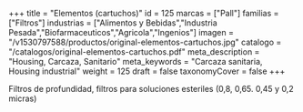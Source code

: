 +++
title = "Elementos (cartuchos)"
id = 125
marcas = ["Pall"]
familias = ["Filtros"]
industrias = ["Alimentos y Bebidas","Industria Pesada","Biofarmaceuticos","Agricola","Ingenios"]
imagen = "/v1530797588/productos/original-elementos-cartuchos.jpg"
catalogo = "/catalogos/original-elementos-cartuchos.pdf"
meta_description = "Housing, Carcaza, Sanitario"
meta_keywords = "Carcaza sanitaria, Housing industrial"
weight = 125
draft = false
taxonomyCover = false
+++
<p>Filtros de profundidad, filtros para soluciones esteriles (0,8, 0,65. 0,45 y 0,2 micras)</p>